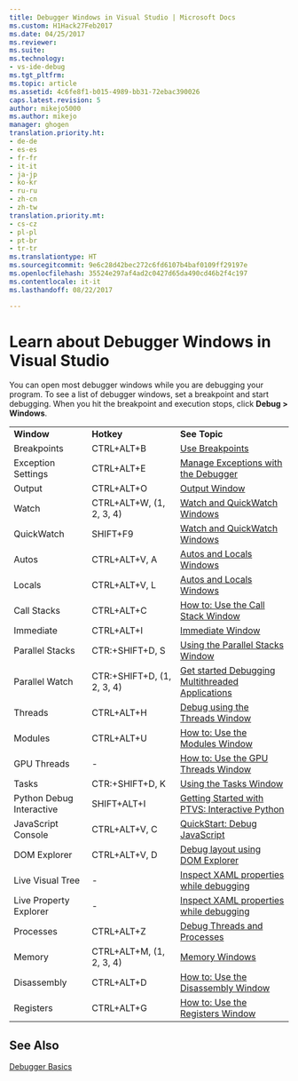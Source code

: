 ```yaml
---
title: Debugger Windows in Visual Studio | Microsoft Docs
ms.custom: H1Hack27Feb2017
ms.date: 04/25/2017
ms.reviewer: 
ms.suite: 
ms.technology:
- vs-ide-debug
ms.tgt_pltfrm: 
ms.topic: article
ms.assetid: 4c6fe8f1-b015-4989-bb31-72ebac390026
caps.latest.revision: 5
author: mikejo5000
ms.author: mikejo
manager: ghogen
translation.priority.ht:
- de-de
- es-es
- fr-fr
- it-it
- ja-jp
- ko-kr
- ru-ru
- zh-cn
- zh-tw
translation.priority.mt:
- cs-cz
- pl-pl
- pt-br
- tr-tr
ms.translationtype: HT
ms.sourcegitcommit: 9e6c28d42bec272c6fd6107b4baf0109ff29197e
ms.openlocfilehash: 35524e297af4ad2c0427d65da490cd46b2f4c197
ms.contentlocale: it-it
ms.lasthandoff: 08/22/2017

---
```

# <a name="learn-about-debugger-windows-in-visual-studio"></a>Learn about Debugger Windows in Visual Studio
You can open most debugger windows while you are debugging your program. To see a list of debugger windows, set a breakpoint and start debugging. When you hit the breakpoint and execution stops, click **Debug > Windows**.  
  
||||  
|-|-|-|  
|**Window**|**Hotkey**|**See Topic**|  
|Breakpoints|CTRL+ALT+B|[Use Breakpoints](../debugger/using-breakpoints.md)|  
|Exception Settings|CTRL+ALT+E|[Manage Exceptions with the Debugger](../debugger/managing-exceptions-with-the-debugger.md)|  
|Output|CTRL+ALT+O|[Output Window](../ide/reference/output-window.md)|    
|Watch|CTRL+ALT+W, (1, 2, 3, 4)|[Watch and QuickWatch Windows](../debugger/watch-and-quickwatch-windows.md)|  
|QuickWatch|SHIFT+F9|[Watch and QuickWatch Windows](../debugger/watch-and-quickwatch-windows.md)|  
|Autos|CTRL+ALT+V, A|[Autos and Locals Windows](../debugger/autos-and-locals-windows.md)|  
|Locals|CTRL+ALT+V, L|[Autos and Locals Windows](../debugger/autos-and-locals-windows.md)|  
|Call Stacks|CTRL+ALT+C|[How to: Use the Call Stack Window](../debugger/how-to-use-the-call-stack-window.md)|
|Immediate|CTRL+ALT+I|[Immediate Window](../ide/reference/immediate-window.md)|     
|Parallel Stacks|CTR:+SHIFT+D, S|[Using the Parallel Stacks Window](../debugger/using-the-parallel-stacks-window.md)|  
|Parallel Watch|CTR:+SHIFT+D, (1, 2, 3, 4)|[Get started Debugging Multithreaded Applications](../debugger/get-started-debugging-multithreaded-apps.md)|
|Threads|CTRL+ALT+H|[Debug using the Threads Window](../debugger/how-to-use-the-threads-window.md)|  
|Modules|CTRL+ALT+U|[How to: Use the Modules Window](../debugger/how-to-use-the-modules-window.md)| 
|GPU Threads|-|[How to: Use the GPU Threads Window](../debugger/how-to-use-the-gpu-threads-window.md)|  
|Tasks|CTR:+SHIFT+D, K|[Using the Tasks Window](../debugger/using-the-tasks-window.md)| 
|Python Debug Interactive|SHIFT+ALT+I|[Getting Started with PTVS: Interactive Python](../python/getting-started-with-ptvs-interactive-python.md)|  
|JavaScript Console|CTRL+ALT+V, C|[QuickStart: Debug JavaScript](../debugger/quickstart-debug-javascript-using-the-console.md)|  
|DOM Explorer|CTRL+ALT+V, D|[Debug layout using DOM Explorer](../debugger/debug-layout-using-dom-explorer.md)|  
|Live Visual Tree|-|[Inspect XAML properties while debugging](../debugger/inspect-xaml-properties-while-debugging.md)|  
|Live Property Explorer|-|[Inspect XAML properties while debugging](../debugger/inspect-xaml-properties-while-debugging.md)|   
|Processes|CTRL+ALT+Z|[Debug Threads and Processes](../debugger/debug-threads-and-processes.md)|  
|Memory|CTRL+ALT+M, (1, 2, 3, 4)|[Memory Windows](../debugger/memory-windows.md)|  
|Disassembly|CTRL+ALT+D|[How to: Use the Disassembly Window](../debugger/how-to-use-the-disassembly-window.md)|  
|Registers|CTRL+ALT+G|[How to: Use the Registers Window](../debugger/how-to-use-the-registers-window.md)|  
  
## <a name="see-also"></a>See Also  
 [Debugger Basics](../debugger/debugger-basics.md)
